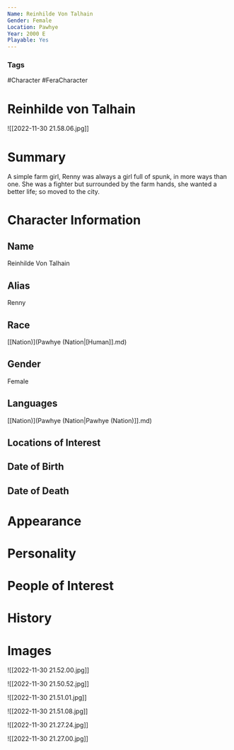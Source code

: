 ```yaml
---
Name: Reinhilde Von Talhain
Gender: Female
Location: Pawhye
Year: 2000 E
Playable: Yes
---
```


### Tags
#Character #FeraCharacter

# Reinhilde von Talhain
![[2022-11-30 21.58.06.jpg]]

# Summary
A simple farm girl, Renny was always a girl full of spunk, in more ways than one. She was a fighter but surrounded by the farm hands, she wanted a better life; so moved to the city.

# Character Information

## Name
Reinhilde Von Talhain

## Alias
Renny

## Race
[[Nation)](Pawhye (Nation|[Human]].md)

## Gender
Female

## Languages
[[Nation)](Pawhye (Nation|Pawhye (Nation)]].md)

## Locations of Interest


## Date of Birth

## Date of Death

# Appearance

# Personality

# People of Interest

# History

# Images
![[2022-11-30 21.52.00.jpg]]

![[2022-11-30 21.50.52.jpg]]

![[2022-11-30 21.51.01.jpg]]

![[2022-11-30 21.51.08.jpg]]


![[2022-11-30 21.27.24.jpg]]

![[2022-11-30 21.27.00.jpg]]